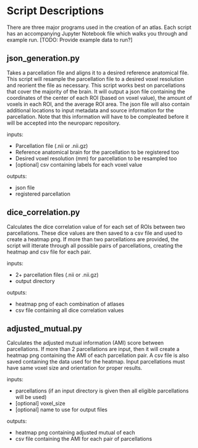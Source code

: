# Script Descriptions

There are three major programs used in the creation of an atlas. Each script has an accompanying Jupyter Notebook file which walks you through and example run. [TODO: Provide example data to run?]

## json_generation.py
Takes a parcellation file and aligns it to a desired reference anatomical file. This script will resample the parcellation file to a desired voxel resolution and reorient the file as necessary. This script works best on parcellations that cover the majority of the brain. It will output a json file containing the coordinates of the center of each ROI (based on voxel value), the amount of voxels in each ROI, and the average ROI area. The json file will also contain additional locations to input metadata and source information for the parcellation. Note that this information will have to be compleated before it will be accepted into the neuroparc repository.

inputs:
- Parcellation file (.nii or .nii.gz)
- Reference anatomical brain for the parcellation to be registered too
- Desired voxel resolution (mm) for parcellation to be resampled too
- [optional] csv containing labels for each voxel value

outputs:
- json file
- registered parcellation

## dice_correlation.py
Calculates the dice correlation value of for each set of ROIs between two parcellations. These dice values are then saved to a csv file and used to create a heatmap png. If more than two parcellations are provided, the script will itterate through all possible pairs of parcellations, creating the heatmap and csv file for each pair.

inputs:
- 2+ parcellation files (.nii or .nii.gz)
- output directory

outputs:
- heatmap png of each combination of atlases
- csv file containing all dice correlation values

## adjusted_mutual.py
Calculates the adjusted mutual information (AMI) score between parcellations. If more than 2 parcellations are input, then it will create a heatmap png containing the AMI of each parcellation pair. A csv file is also saved containing the data used for the heatmap. Input parcellations must have same voxel size and orientation for proper results.

inputs:
- parcellations (if an input directory is given then all eligible parcellations will be used)
- [optional] voxel_size
- [optional] name to use for output files

outputs:
- heatmap png containing adjusted mutual of each
- csv file containing the AMI for each pair of parcellations
